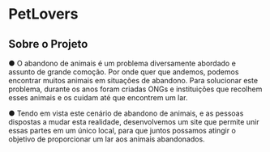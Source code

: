 # PetLovers

<h2>Sobre o Projeto</h2>

<p>
  ●	O abandono de animais é um problema diversamente abordado e  assunto de grande comoção. Por onde quer que andemos,  podemos encontrar muitos animais em situações de abandono.  Para solucionar este problema, durante os anos foram criadas  ONGs e instituições que recolhem esses animais e os cuidam até  que encontrem um lar.
  
  ●	Tendo em vista este cenário de abandono de animais, e as pessoas  dispostas a mudar esta realidade, desenvolvemos um site que  permite unir essas partes em um único local, para que     juntos  possamos atingir o objetivo de proporcionar um lar aos animais  abandonados.

</p>
